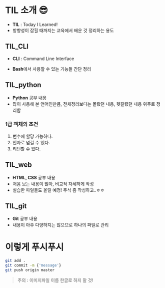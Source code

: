 # TIL 소개 😎

- **TIL** : Today I Learned!
- 방향성이 잡힐 때까지는 교육에서 배운 것 정리하는 용도

## TIL_CLI

- **CLI** : Command Line Interface

- **Bash**에서 사용할 수 있는 기능들 간단 정리



## TIL_python

- **Python** 공부 내용
- 많이 사용해 본 언어인만큼, 전체정리보다는 몰랐던 내용, 헷갈렸던 내용 위주로 정리함



### 1급 객체의 조건

1. 변수에 할당 가능하다.
2. 인자로 넘길 수 있다.
3. 리턴할 수 있다.



## TIL_web

- **HTML, CSS** 공부 내용
- 처음 보는 내용이 많아, 비교적 자세하게 작성
- 실습한 파일들도 올릴 예정! 주석 좀 작성하고..ㅎㅎ



## TIL_git

- **Git** 공부 내용
- 내용이 아주 다양하지는 않으므로 하나의 파일로 관리



# 이렇게 푸시푸시

```bash
git add .
git commit -m {'message'}
git push origin master
```



> 주의 : 이미지파일 이름 한글로 하지 말 것!